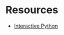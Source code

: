 
# Resources

* [Interactive Python](http://interactivepython.org/courselib/static/pythonds/BasicDS/ImplementinganUnorderedListLinkedLists.html)
